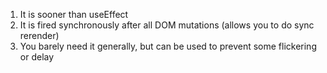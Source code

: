 1. It is sooner than useEffect
2. It is fired synchronously after all DOM mutations (allows you to do sync rerender)
3. You barely need it generally, but can be used to prevent some flickering or delay
